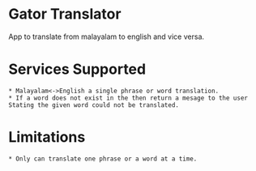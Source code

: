 Gator Translator
=====

App to translate from malayalam to english and vice versa.

# Services Supported
	* Malayalam<->English a single phrase or word translation.
	* If a word does not exist in the then return a mesage to the user Stating the given word could not be translated.

# Limitations
	* Only can translate one phrase or a word at a time.
